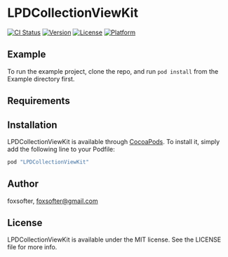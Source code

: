 # LPDCollectionViewKit

[![CI Status](http://img.shields.io/travis/foxsofter/LPDCollectionViewKit.svg?style=flat)](https://travis-ci.org/foxsofter/LPDCollectionViewKit)
[![Version](https://img.shields.io/cocoapods/v/LPDCollectionViewKit.svg?style=flat)](http://cocoapods.org/pods/LPDCollectionViewKit)
[![License](https://img.shields.io/cocoapods/l/LPDCollectionViewKit.svg?style=flat)](http://cocoapods.org/pods/LPDCollectionViewKit)
[![Platform](https://img.shields.io/cocoapods/p/LPDCollectionViewKit.svg?style=flat)](http://cocoapods.org/pods/LPDCollectionViewKit)

## Example

To run the example project, clone the repo, and run `pod install` from the Example directory first.

## Requirements

## Installation

LPDCollectionViewKit is available through [CocoaPods](http://cocoapods.org). To install
it, simply add the following line to your Podfile:

```ruby
pod "LPDCollectionViewKit"
```

## Author

foxsofter, foxsofter@gmail.com

## License

LPDCollectionViewKit is available under the MIT license. See the LICENSE file for more info.
